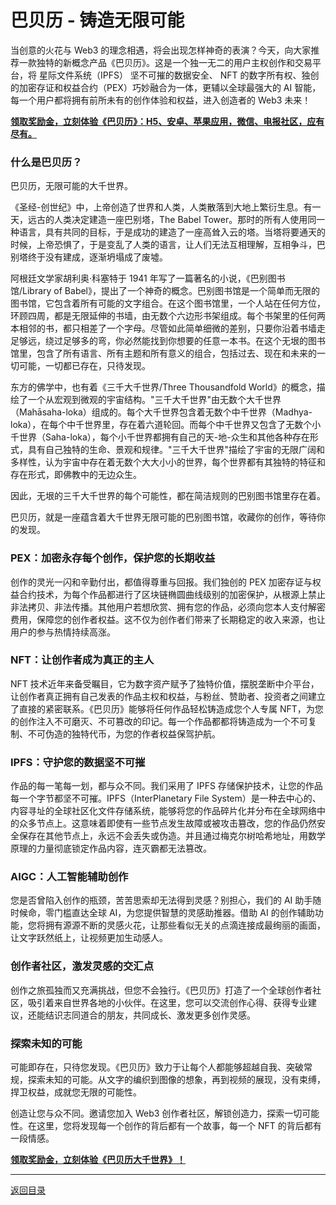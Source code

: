 # 巴贝历 - 铸造无限可能

当创意的火花与 Web3 的理念相遇，将会出现怎样神奇的表演？今天，向大家推荐一款独特的新概念产品《巴贝历》。这是一个独一无二的用户主权创作和交易平台，将 星际文件系统（IPFS） 坚不可摧的数据安全、 NFT 的数字所有权、独创的加密存证和权益合约（PEX）巧妙融合为一体，更辅以全球最强大的 AI 智能，每一个用户都将拥有前所未有的创作体验和权益，进入创造者的 Web3 未来！

[**领取奖励金，立刻体验《巴贝历》：H5、安卓、苹果应用，微信、电报社区，应有尽有。**](https://u.babely.cc/#/pages/user-resource)

### 什么是巴贝历？

巴贝历，无限可能的大千世界。

《圣经-创世纪》中，上帝创造了世界和人类，人类散落到大地上繁衍生息。有一天，远古的人类决定建造一座巴别塔，The Babel Tower。那时的所有人使用同一种语言，具有共同的目标，于是成功的建造了一座高耸入云的塔。当塔将要通天的时候，上帝恐惧了，于是变乱了人类的语言，让人们无法互相理解，互相争斗，巴别塔终于没有建成，逐渐坍塌成了废墟。

阿根廷文学家胡利奥·科塞特于 1941 年写了一篇著名的小说，《巴别图书馆/Library of Babel》，提出了一个神奇的概念。巴别图书馆是一个简单而无限的图书馆，它包含着所有可能的文字组合。在这个图书馆里，一个人站在任何方位，环顾四周，都是无限延伸的书墙，由无数个六边形书架组成。每个书架里的任何两本相邻的书，都只相差了一个字母。尽管如此简单细微的差别，只要你沿着书墙走足够远，绕过足够多的弯，你必然能找到你想要的任意一本书。在这个无垠的图书馆里，包含了所有语言、所有主题和所有意义的组合，包括过去、现在和未来的一切可能，一切都已存在，只待发现。

东方的佛学中，也有着《三千大千世界/Three Thousandfold World》的概念，描绘了一个从宏观到微观的宇宙结构。"三千大千世界"由无数个大千世界（Mahāsaha-loka）组成的。每个大千世界包含着无数个中千世界（Madhya-loka），在每个中千世界里，存在着六道轮回。而每个中千世界又包含了无数个小千世界（Saha-loka），每个小千世界都拥有自己的天-地-众生和其他各种存在形式，具有自己独特的生命、景观和规律。"三千大千世界"描绘了宇宙的无限广阔和多样性，认为宇宙中存在着无数个大大小小的世界，每个世界都有其独特的特征和存在形式，即佛教中的无边众生。

因此，无垠的三千大千世界的每个可能性，都在简洁规则的巴别图书馆里存在着。

巴贝历，就是一座蕴含着大千世界无限可能的巴别图书馆，收藏你的创作，等待你的发现。

### PEX：加密永存每个创作，保护您的长期收益

创作的灵光一闪和辛勤付出，都值得尊重与回报。我们独创的 PEX 加密存证与权益合约技术，为每个作品都进行了区块链椭圆曲线级别的加密保护，从根源上禁止非法拷贝、非法传播。其他用户若想欣赏、拥有您的作品，必须向您本人支付解密费用，保障您的创作者权益。这不仅为创作者们带来了长期稳定的收入来源，也让用户的参与热情持续高涨。

### NFT：让创作者成为真正的主人

NFT 技术近年来备受瞩目，它为数字资产赋予了独特价值，摆脱垄断中介平台，让创作者真正拥有自己发表的作品主权和权益，与粉丝、赞助者、投资者之间建立了直接的紧密联系。《巴贝历》能够将任何作品轻松铸造成您个人专属 NFT，为您的创作注入不可磨灭、不可篡改的印记。每一个作品都都将铸造成为一个不可复制、不可伪造的独特代币，为您的作者权益保驾护航。

### IPFS：守护您的数据坚不可摧

作品的每一笔每一划，都与众不同。我们采用了 IPFS 存储保护技术，让您的作品每一个字节都坚不可摧。IPFS（InterPlanetary File System）是一种去中心的、内容寻址的全球社区化文件存储系统，能够将您的作品碎片化并分布在全球网络中的众多节点上。这意味着即使有一些节点发生故障或被攻击篡改，您的作品仍然安全保存在其他节点上，永远不会丢失或伪造。并且通过梅克尔树哈希地址，用数学原理的力量彻底锁定作品内容，连灭霸都无法篡改。

### AIGC：人工智能辅助创作

您是否曾陷入创作的瓶颈，苦苦思索却无法得到灵感？别担心，我们的 AI 助手随时候命，零门槛直达全球 AI，为您提供智慧的灵感助推器。借助 AI 的创作辅助功能，您将拥有源源不断的灵感火花，让那些看似无关的点滴连接成最绚丽的画面，让文字跃然纸上，让视频更加生动感人。

### 创作者社区，激发灵感的交汇点

创作之旅孤独而又充满挑战，但您不会独行。《巴贝历》打造了一个全球创作者社区，吸引着来自世界各地的小伙伴。在这里，您可以交流创作心得、获得专业建议，还能结识志同道合的朋友，共同成长、激发更多创作灵感。

### 探索未知的可能

可能即存在，只待您发现。《巴贝历》致力于让每个人都能够超越自我、突破常规，探索未知的可能。从文字的编织到图像的想象，再到视频的展现，没有束缚，捍卫权益，成就您无限的可能性。

创造让您与众不同。邀请您加入 Web3 创作者社区，解锁创造力，探索一切可能性。在这里，您将发现每一个创作的背后都有一个故事，每一个 NFT 的背后都有一段情感。

[**领取奖励金，立刻体验《巴贝历大千世界》！**](https://u.babely.cc)

---

[返回目录](./README.md)
